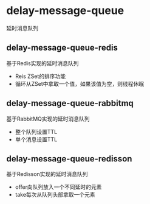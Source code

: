 # delay-message-queue
延时消息队列

## delay-message-queue-redis
基于Redis实现的延时消息队列
+ Reis ZSet的排序功能
+ 循环从ZSet中拿取一个值，如果该值为空，则线程休眠

## delay-message-queue-rabbitmq
基于RabbitMQ实现的延时消息队列
+ 整个队列设置TTL
+ 单个消息设置TTL

## delay-message-queue-redisson
基于Redisson实现的延时消息队列
+ offer向队列放入一个不同延时的元素
+ take每次从队列头部拿取一个元素
